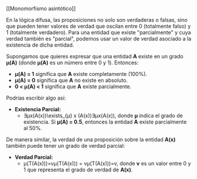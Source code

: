 [[Monomorfismo asintótico]]

En la lógica difusa, las proposiciones no solo son verdaderas o falsas, sino que pueden tener valores de verdad que oscilan entre 0 (totalmente falso) y 1 (totalmente verdadero). Para una entidad que existe "parcialmente" y cuya verdad también es "parcial", podemos usar un valor de verdad asociado a la existencia de dicha entidad.

Supongamos que quieres expresar que una entidad **A** existe en un grado **μ(A)** (donde **μ(A)** es un número entre 0 y 1). Entonces:

- **μ(A) = 1** significa que **A** existe completamente (100%).
- **μ(A) = 0** significa que **A** no existe en absoluto.
- **0 < μ(A) < 1** significa que **A** existe parcialmente.

Podrías escribir algo así:

- **Existencia Parcial:**
    - ∃μx(A(x))\exists_{μ} x (A(x))∃μ​x(A(x)), donde **μ** indica el grado de existencia. Si **μ(A) = 0.5**, entonces la entidad **A** existe parcialmente al 50%.

De manera similar, la verdad de una proposición sobre la entidad **A(x)** también puede tener un grado de verdad parcial:

- **Verdad Parcial:**
    - μ(T(A(x)))=vμ(T(A(x))) = vμ(T(A(x)))=v, donde **v** es un valor entre 0 y 1 que representa el grado de verdad de **A(x)**.